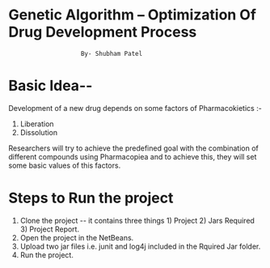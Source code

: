 # Genetic Algorithm – Optimization Of Drug Development Process

						By- Shubham Patel



# Basic Idea--

Development of  a new drug depends on some factors of Pharmacokietics :-
1) Liberation
2) Dissolution

Researchers will try to achieve the predefined goal with the combination of different compounds using Pharmacopiea and to achieve this, they will set some basic values of this factors.

# Steps to Run the project
1) Clone the project -- it contains three things 1) Project 2) Jars Required 3) Project Report.
2) Open the project in the NetBeans.
3) Upload two jar files i.e. junit and log4j included in the Rquired Jar folder.
4) Run the project.
